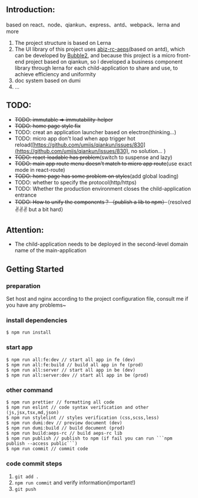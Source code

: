 ## Introduction:

based on react、node、qiankun、express、antd、webpack、lerna and more

1. The project structure is based on Lerna
2. The UI library of this project uses [abiz-rc-aeps](https://github.com/Bubble2/abiz-design/tree/master/packages/abiz-rc-aeps)(based on antd), which can be developed by [Bubble2](https://github.com/Bubble2), and because this project is a micro front-end project based on qiankun, so I developed a business component library through lerna for each child-application to share and use, to achieve efficiency and uniformity
3. doc system based on dumi
4. ...

## TODO:

- ~~TODO: immutable => immutability-helper~~
- ~~TODO: home page style fix~~
- TODO: creat an application launcher based on electron(thinking...)
- TODO: micro app don't load when app trigger hot reload([https://github.com/umijs/qiankun/issues/830](https://github.com/umijs/qiankun/issues/830), no solution... )
- ~~TODO: react-loadable has problem~~(switch to suspense and lazy)
- ~~TODO: main app route menu doesn't match to micro app route~~(use exact mode in react-route)
- ~~TODO: home page has some problem on styles~~(add global loading)
- TODO: whether to specify the protocol(http/https)
- TODO: Whether the production environment closes the child-application entrance
- ~~TODO: How to unify the components？（publish a lib to npm）~~（resolved✌✌✌ but a bit hard）

## Attention:

- The child-application needs to be deployed in the second-level domain name of the main-application

## Getting Started

### preparation

Set host and nginx according to the project configuration file, consult me if you have any problems~

### install dependencies

```
$ npm run install
```

### start app

```
$ npm run all:fe:dev // start all app in fe (dev)
$ npm run all:fe:build // build all app in fe (prod)
$ npm run all:server // start all app in be (dev)
$ npm run all:server:dev // start all app in be (prod)
```

### other command

````
$ npm run prettier // formatting all code
$ npm run eslint // code syntax verification and other (js,jsx,tsx,md,json)
$ npm run stylelint // styles verification (css,scss,less)
$ npm run dumi:dev // preview document (dev)
$ npm run dumi:build // build document (prod)
$ npm run build:aeps-rc // build aeps-rc lib
$ npm run publish // publish to npm (if fail you can run ```npm publish --access public```)
$ npm run commit // commit code
````

### code commit steps

1. `git add .`
2. `npm run commit` and verify information(important!)
3. `git push`
